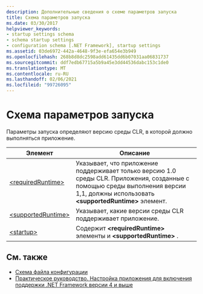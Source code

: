 ```yaml
---
description: Дополнительные сведения о схеме параметров запуска
title: Схема параметров запуска
ms.date: 03/30/2017
helpviewer_keywords:
- startup settings schema
- schema startup settings
- configuration schema [.NET Framework], startup settings
ms.assetid: 03de6972-442a-4648-9f3e-efa654e3b949
ms.openlocfilehash: 268b8d8dc2598add61435dd6b07031aa06831737
ms.sourcegitcommit: ddf7edb67715a5b9a45e3dd44536dabc153c1de0
ms.translationtype: MT
ms.contentlocale: ru-RU
ms.lasthandoff: 02/06/2021
ms.locfileid: "99726095"
---
```

# <a name="startup-settings-schema"></a>Схема параметров запуска

Параметры запуска определяют версию среды CLR, в которой должно выполняться приложение.  
  
|Элемент|Описание|  
|-------------|-----------------|  
|[\<requiredRuntime>](requiredruntime-element.md)|Указывает, что приложение поддерживает только версию 1.0 среды CLR. Приложения, созданные с помощью среды выполнения версии 1,1, должны использовать **\<supportedRuntime>** элемент.|  
|[\<supportedRuntime>](supportedruntime-element.md)|Указывает, какие версии среды CLR поддерживает приложение.|  
|[\<startup>](startup-element.md)|Содержит **\<requiredRuntime>** элементы и **\<supportedRuntime>** .|  
  
## <a name="see-also"></a>См. также

- [Схема файла конфигурации](../index.md)
- [Практическое руководство. Настройка приложения для включения поддержки .NET Framework версии 4 и выше](../../../migration-guide/how-to-configure-an-app-to-support-net-framework-4-or-4-5.md)
